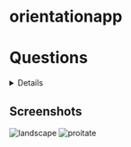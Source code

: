 # orientationapp

# Questions
<details>

1. Create an app that includes the following components:
    - A circular profile picture displayed at the top of the screen.
    - A centered title positioned just below the profile picture.
    - A description located below the title, also centered.
    - A 3x3 image listView positioned below the description.

2. Implement a responsive design:
    - When the device is rotated, the profile picture should move to the right side of the screen.
    - The rest of the content should appear on the right side.

3. Fetch images from a network source:
    - Make use of Flutter's network image loading capabilities to display the images in the 3x3 image listView.


</details>

## Screenshots

![landscape](https://github.com/musfique113/Flutter_Practice/assets/53111065/57829ccd-f065-4fa5-8b6a-d456bac64165)
![proitate](https://github.com/musfique113/Flutter_Practice/assets/53111065/7b57949d-b6a4-49a2-9f8a-276031d88f5d)
